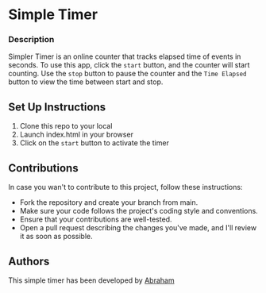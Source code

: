 # Simple Timer
### Description
Simpler Timer is an online counter that tracks elapsed time of events in seconds. To use this app, click the `start` button, and the counter will start counting. Use the `stop` button to pause the counter and the `Time Elapsed` button to view the time between start and stop.
## Set Up Instructions
1. Clone this repo to your local
2. Launch index.html in your browser
3. Click on the `start` button to activate the timer
## Contributions
In case you wan't to contribute to this project, follow these instructions:
* Fork the repository and create your branch from main.
* Make sure your code follows the project's coding style and conventions.
* Ensure that your contributions are well-tested.
* Open a pull request describing the changes you've made, and I'll review it as soon as possible.
## Authors
This simple timer has been developed by [Abraham](https://github.com/aksamoei)